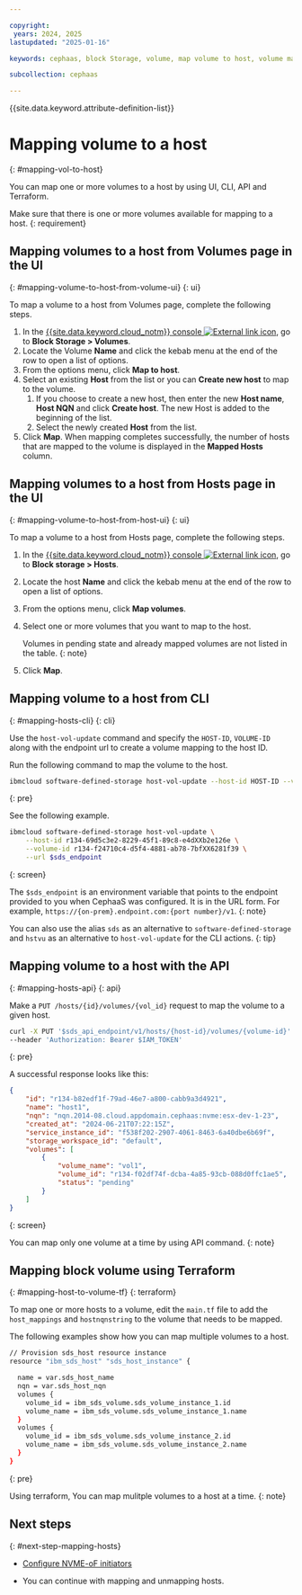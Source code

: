 ```yaml
---

copyright:
 years: 2024, 2025
lastupdated: "2025-01-16"

keywords: cephaas, block Storage, volume, map volume to host, volume mapping, host mapping

subcollection: cephaas

---
```


{{site.data.keyword.attribute-definition-list}}

# Mapping volume to a host
{: #mapping-vol-to-host}

You can map one or more volumes to a host by using UI, CLI, API and Terraform.

Make sure that there is one or more volumes available for mapping to a host.
{: requirement}

## Mapping volumes to a host from Volumes page in the UI
{: #mapping-volume-to-host-from-volume-ui}
{: ui}

To map a volume to a host from Volumes page, complete the following steps.

1. In the [{{site.data.keyword.cloud_notm}} console ![External link icon](../icons/launch-glyph.svg "External link icon")](https://{DomainName}/software-defined-storage), go to **Block Storage > Volumes**.
2. Locate the Volume **Name** and click the kebab menu at the end of the row to open a list of options.
3. From the options menu, click **Map to host**.
4. Select an existing **Host** from the list or you can **Create new host** to map to the volume.
    1. If you choose to create a new host, then enter the new **Host name**, **Host NQN** and click **Create host**. The new Host is added to the beginning of the list.
    1. Select the newly created **Host** from the list.
5. Click **Map**. When mapping completes successfully, the number of hosts that are mapped to the volume is displayed in the **Mapped Hosts** column.


## Mapping volumes to a host from Hosts page in the UI
{: #mapping-volume-to-host-from-host-ui}
{: ui}

To map a volume to a host from Hosts page, complete the following steps.

1. In the [{{site.data.keyword.cloud_notm}} console ![External link icon](../icons/launch-glyph.svg "External link icon")](https://{DomainName}/software-defined-storage), go to **Block storage > Hosts**.
2. Locate the host **Name** and click the kebab menu at the end of the row to open a list of options.
3. From the options menu, click **Map volumes**.
4. Select one or more volumes that you want to map to the host.

    Volumes in pending state and already mapped volumes are not listed in the table.
    {: note}

5. Click **Map**.



## Mapping volume to a host from CLI
{: #mapping-hosts-cli}
{: cli}

Use the `host-vol-update` command and specify the `HOST-ID`, `VOLUME-ID` along with the endpoint url to create a volume mapping to the host ID.

Run the following command to map the volume to the host.

```sh
ibmcloud software-defined-storage host-vol-update --host-id HOST-ID --volume-id VOLUME-ID --url string
```
{: pre}

See the following example.

```bash
ibmcloud software-defined-storage host-vol-update \
    --host-id r134-69d5c3e2-8229-45f1-89c8-e4dXXb2e126e \
    --volume-id r134-f24710c4-d5f4-4881-ab78-7bfXX6281f39 \
    --url $sds_endpoint
```
{: screen}

The `$sds_endpoint` is an environment variable that points to the endpoint provided to you when CephaaS was configured. It is in the URL form. For example, `https://{on-prem}.endpoint.com:{port number}/v1`.
{: note}

You can also use the alias `sds` as an alternative to `software-defined-storage` and `hstvu` as an alternative to `host-vol-update` for the CLI actions.
{: tip}


## Mapping volume to a host with the API
{: #mapping-hosts-api}
{: api}

Make a `PUT /hosts/{id}/volumes/{vol_id}` request to map the volume to a given host.

```sh
curl -X PUT '$sds_api_endpoint/v1/hosts/{host-id}/volumes/{volume-id}'
--header 'Authorization: Bearer $IAM_TOKEN'
```
{: pre}

A successful response looks like this:

```json
{
    "id": "r134-b82edf1f-79ad-46e7-a800-cabb9a3d4921",
    "name": "host1",
    "nqn": "nqn.2014-08.cloud.appdomain.cephaas:nvme:esx-dev-1-23",
    "created_at": "2024-06-21T07:22:15Z",
    "service_instance_id": "f538f202-2907-4061-8463-6a40dbe6b69f",
    "storage_workspace_id": "default",
    "volumes": [
        {
            "volume_name": "vol1",
            "volume_id": "r134-f02df74f-dcba-4a85-93cb-088d0ffc1ae5",
            "status": "pending"
        }
    ]
}

```
{: screen}

You can map only one volume at a time by using API command.
{: note}


## Mapping block volume using Terraform
{: #mapping-host-to-volume-tf}
{: terraform}

To map one or more hosts to a volume, edit the `main.tf` file to add the `host_mappings` and `hostnqnstring` to the volume that needs to be mapped.


The following examples show how you can map multiple volumes to a host.

```sh
// Provision sds_host resource instance
resource "ibm_sds_host" "sds_host_instance" {

  name = var.sds_host_name
  nqn = var.sds_host_nqn
  volumes {
    volume_id = ibm_sds_volume.sds_volume_instance_1.id
    volume_name = ibm_sds_volume.sds_volume_instance_1.name
  }
  volumes {
    volume_id = ibm_sds_volume.sds_volume_instance_2.id
    volume_name = ibm_sds_volume.sds_volume_instance_2.name
  }
}
```
{: pre}

Using terraform, You can map mulitple volumes to a host at a time.
{: note}

## Next steps
{: #next-step-mapping-hosts}

* [Configure NVME-oF initiators](/docs/cephaas?topic=cephaas-connecting-nvme-initiators)


* You can continue with mapping and unmapping hosts.
